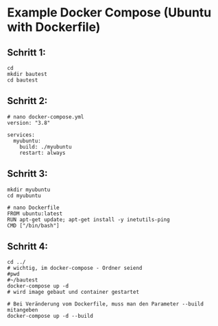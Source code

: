# Example Docker Compose (Ubuntu with Dockerfile) 

## Schritt 1:

```
cd
mkdir bautest
cd bautest 
```

## Schritt 2:

```
# nano docker-compose.yml
version: "3.8"

services:
  myubuntu:
    build: ./myubuntu
    restart: always
```

## Schritt 3:

```
mkdir myubuntu 
cd myubuntu 
```

```
# nano Dockerfile 
FROM ubuntu:latest
RUN apt-get update; apt-get install -y inetutils-ping
CMD ["/bin/bash"]
```

## Schritt 4: 


```
cd ../
# wichtig, im docker-compose - Ordner seiend 
#pwd 
#~/bautest
docker-compose up -d 
# wird image gebaut und container gestartet 

# Bei Veränderung vom Dockerfile, muss man den Parameter --build mitangeben 
docker-compose up -d --build 
```
